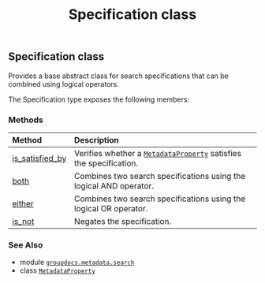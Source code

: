 ﻿---
title: Specification class
second_title: GroupDocs.Metadata for Python via .NET API References
description: 
type: docs
url: /python-net/groupdocs.metadata.search/specification/
is_root: false
weight: 80
---

## Specification class

Provides a base abstract class for search specifications that can be combined using logical operators.



The Specification type exposes the following members:

### Methods
| Method | Description |
| :- | :- |
| [is_satisfied_by](/metadata/python-net/groupdocs.metadata.search/specification/is_satisfied_by/#groupdocs.metadata.common.MetadataProperty) | Verifies whether a [`MetadataProperty`](/metadata/python-net/groupdocs.metadata.common/metadataproperty) satisfies the specification. |
| [both](/metadata/python-net/groupdocs.metadata.search/specification/both/#groupdocs.metadata.search.Specification) | Combines two search specifications using the logical AND operator. |
| [either](/metadata/python-net/groupdocs.metadata.search/specification/either/#groupdocs.metadata.search.Specification) | Combines two search specifications using the logical OR operator. |
| [is_not](/metadata/python-net/groupdocs.metadata.search/specification/is_not/#) | Negates the specification. |



### See Also
* module [`groupdocs.metadata.search`](..)
* class [`MetadataProperty`](/metadata/python-net/groupdocs.metadata.common/metadataproperty)
